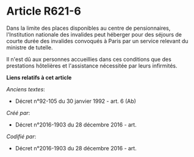 # Article R621-6

Dans la limite des places disponibles au centre de pensionnaires, l'Institution nationale des invalides peut héberger pour
des séjours de courte durée des invalides convoqués à Paris par un service relevant du ministre de tutelle.

Il n'est dû aux personnes accueillies dans ces conditions que des prestations hôtelières et l'assistance nécessitée par leurs
infirmités.

**Liens relatifs à cet article**

_Anciens textes_:

  - Décret n°92-105 du 30 janvier 1992 - art. 6 (Ab)

_Créé par_:

  - Décret n°2016-1903 du 28 décembre 2016 - art.

_Codifié par_:

  - Décret n°2016-1903 du 28 décembre 2016 - art.
